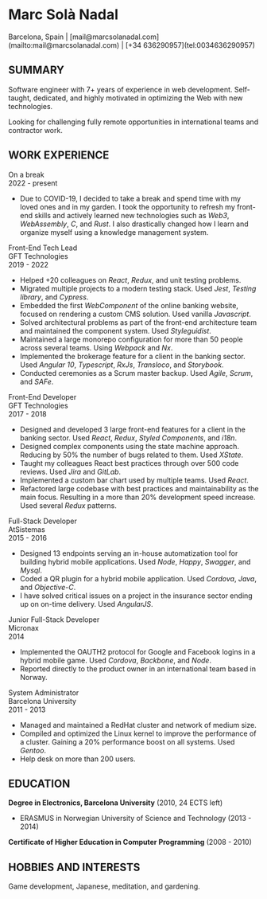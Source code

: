 Marc Solà Nadal
======

<div class="personal-details">
Barcelona, Spain | [mail@marcsolanadal.com](mailto:mail@marcsolanadal.com) | [+34 636290957](tel:0034636290957)
</div>

SUMMARY
------

Software engineer with 7+ years of experience in web development.
Self-taught, dedicated, and highly motivated in optimizing the Web with new technologies.

Looking for challenging fully remote opportunities in international teams and contractor work.

WORK EXPERIENCE
---------

<div class="experience">
<div class="job-title">On a break</div>
<div class="date">2022 - present</div>
</div>

- Due to COVID-19, I decided to take a break and spend time with my loved ones and in my garden.
I took the opportunity to refresh my front-end skills and actively learned new technologies such as *Web3*, *WebAssembly*, *C*, and *Rust*.
I also drastically changed how I learn and organize myself using a knowledge management system.

<div class="experience">
<div class="job-title">Front-End Tech Lead</div>
<div class="company">GFT Technologies</div>
<div class="date">2019 - 2022</div>
</div>

- Helped +20 colleagues on *React*, *Redux*, and unit testing problems.
- Migrated multiple projects to a modern testing stack. Used *Jest*, *Testing library*, and *Cypress*.
- Embedded the first *WebComponent* of the online banking website, focused on rendering a custom CMS solution. Used vanilla *Javascript*.
- Solved architectural problems as part of the front-end architecture team and maintained the component system. Used *Styleguidist*.
- Maintained a large monorepo configuration for more than 50 people across several teams. Using *Webpack* and *Nx*.
- Implemented the brokerage feature for a client in the banking sector. Used *Angular 10*, *Typescript*, *RxJs*, *Transloco*, and *Storybook*.
- Conducted ceremonies as a Scrum master backup. Used *Agile*, *Scrum*, and *SAFe*.

<div class="experience">
<div class="job-title">Front-End Developer</div>
<div class="company">GFT Technologies</div>
<div class="date">2017 - 2018</div>
</div>

- Designed and developed 3 large front-end features for a client in the banking sector. Used *React*, *Redux*, *Styled Components*, and *i18n*.
- Designed complex components using the state machine approach. Reducing by 50% the number of bugs related to them. Used *XState*.
- Taught my colleagues React best practices through over 500 code reviews. Used *Jira* and *GitLab*.
- Implemented a custom bar chart used by multiple teams. Used *React*.
- Refactored large codebase with best practices and maintainability as the main focus. Resulting in a more than 20% development speed increase. Used several *Redux* patterns.

<div class="experience">
<div class="job-title">Full-Stack Developer</div>
<div class="company">AtSistemas</div>
<div class="date">2015 - 2016</div>
</div>

- Designed 13 endpoints serving an in-house automatization tool for building hybrid mobile applications. Used *Node*, *Happy*, *Swagger*, and *Mysql*.
- Coded a QR plugin for a hybrid mobile application. Used *Cordova*, *Java*, and *Objective-C*.
- I have solved critical issues on a project in the insurance sector ending up on on-time delivery. Used *AngularJS*.

<div class="experience">
<div class="job-title">Junior Full-Stack Developer</div>
<div class="company">Micronax</div>
<div class="date">2014</div>
</div>

- Implemented the OAUTH2 protocol for Google and Facebook logins in a hybrid mobile game. Used *Cordova*, *Backbone*, and *Node*.
- Reported directly to the product owner in an international team based in Norway.

<div class="experience">
<div class="job-title">System Administrator</div>
<div class="company">Barcelona University</div>
<div class="date">2011 - 2013</div>
</div>

- Managed and maintained a RedHat cluster and network of medium size.
- Compiled and optimized the Linux kernel to improve the performance of a cluster. Gaining a 20% performance boost on all systems. Used *Gentoo*.
- Help desk on more than 200 users.

EDUCATION
---------

**Degree in Electronics, Barcelona University** (2010, 24 ECTS left)

- ERASMUS in Norwegian University of Science and Technology (2013 - 2014)

**Certificate of Higher Education in Computer Programming** (2008 - 2010)

HOBBIES AND INTERESTS
---------

Game development, Japanese, meditation, and gardening.

